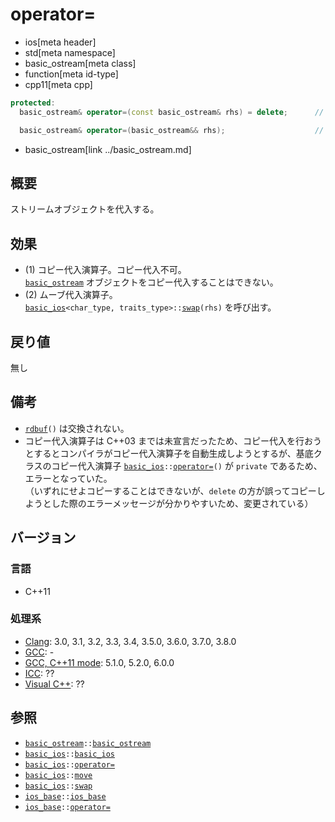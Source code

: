 # operator=
* ios[meta header]
* std[meta namespace]
* basic_ostream[meta class]
* function[meta id-type]
* cpp11[meta cpp]

```cpp
protected:
  basic_ostream& operator=(const basic_ostream& rhs) = delete;      // (1)

  basic_ostream& operator=(basic_ostream&& rhs);                    // (2)
```
* basic_ostream[link ../basic_ostream.md]


## 概要
ストリームオブジェクトを代入する。


## 効果
- (1) コピー代入演算子。コピー代入不可。  
    [`basic_ostream`](../basic_ostream.md) オブジェクトをコピー代入することはできない。
- (2) ムーブ代入演算子。  
    [`basic_ios`](../../ios/basic_ios.md)`<char_type, traits_type>::`[`swap`](../../ios/basic_ios/swap.md)`(rhs)` を呼び出す。


## 戻り値
無し


## 備考
- [`rdbuf`](../../ios/basic_ios/rdbuf.md)`()` は交換されない。
- コピー代入演算子は C++03 までは未宣言だったため、コピー代入を行おうとするとコンパイラがコピー代入演算子を自動生成しようとするが、基底クラスのコピー代入演算子 [`basic_ios`](../../ios/basic_ios.md)`::`[`operator=`](../../ios/basic_ios/op_assign.md)`()` が `private` であるため、エラーとなっていた。  
    （いずれにせよコピーすることはできないが、`delete` の方が誤ってコピーしようとした際のエラーメッセージが分かりやすいため、変更されている）


## バージョン
### 言語
- C++11


### 処理系
- [Clang](/implementation.md#clang): 3.0, 3.1, 3.2, 3.3, 3.4, 3.5.0, 3.6.0, 3.7.0, 3.8.0
- [GCC](/implementation.md#gcc): -
- [GCC, C++11 mode](/implementation.md#gcc): 5.1.0, 5.2.0, 6.0.0
- [ICC](/implementation.md#icc): ??
- [Visual C++](/implementation.md#visual_cpp): ??


## 参照
- [`basic_ostream`](../basic_ostream.md)`::`[`basic_ostream`](op_constructor.md)
- [`basic_ios`](../../ios/basic_ios.md)`::`[`basic_ios`](../../ios/basic_ios/op_constructor.md)
- [`basic_ios`](../../ios/basic_ios.md)`::`[`operator=`](../../ios/basic_ios/op_assign.md)
- [`basic_ios`](../../ios/basic_ios.md)`::`[`move`](../../ios/basic_ios/move.md)
- [`basic_ios`](../../ios/basic_ios.md)`::`[`swap`](../../ios/basic_ios/swap.md)
- [`ios_base`](../../ios/ios_base.md)`::`[`ios_base`](../../ios/ios_base/op_constructor.md)
- [`ios_base`](../../ios/ios_base.md)`::`[`operator=`](../../ios/ios_base/op_assign.md)
